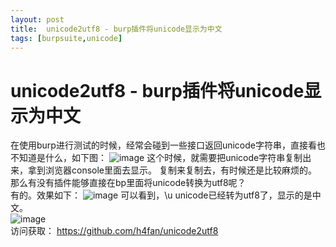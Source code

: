 ```yaml
---
layout: post
title:  unicode2utf8 - burp插件将unicode显示为中文
tags: [burpsuite,unicode]
---
```


# unicode2utf8 - burp插件将unicode显示为中文

在使用burp进行测试的时候，经常会碰到一些接口返回unicode字符串，直接看也不知道是什么，如下图：
![image](https://mmbiz.qpic.cn/sz_mmbiz_jpg/aZOIQG72FjQOiada8yrX2OFCibpX9EULictDicflXc26PMtFW8eiaMXqISZVK79bwibv3cVNw7moraIS2JN5L5ficpYug/640?wx_fmt=jpeg&wxfrom=5&wx_lazy=1&wx_co=1)
这个时候，就需要把unicode字符串复制出来，拿到浏览器console里面去显示。
复制来复制去，有时候还是比较麻烦的。  
那么有没有插件能够直接在bp里面将unicode转换为utf8呢？  
有的。效果如下：
![image](https://mmbiz.qpic.cn/sz_mmbiz_jpg/aZOIQG72FjQOiada8yrX2OFCibpX9EULictLpf1FMxbPrzxziamGibdYnuibCv9nTVbnlr6OFRKWsK5J5qFZLwiaTt5Tw/640?wx_fmt=jpeg&wxfrom=5&wx_lazy=1&wx_co=1)
可以看到，\u unicode已经转为utf8了，显示的是中文。  
![image](https://mmbiz.qpic.cn/sz_mmbiz_jpg/aZOIQG72FjQOiada8yrX2OFCibpX9EULictFWDX06TlCXjcg40ed1OiahUQOSSTxMkCcucGuHySQWSaiaMyLGChGESA/640?wx_fmt=jpeg&wxfrom=5&wx_lazy=1&wx_co=1)  
访问获取：
https://github.com/h4fan/unicode2utf8
